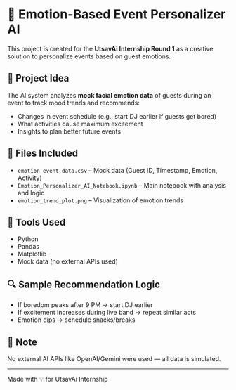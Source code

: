 # 🎉 Emotion-Based Event Personalizer AI

This project is created for the **UtsavAi Internship Round 1** as a creative solution to personalize events based on guest emotions.

## 🧠 Project Idea

The AI system analyzes **mock facial emotion data** of guests during an event to track mood trends and recommends:

- Changes in event schedule (e.g., start DJ earlier if guests get bored)
- What activities cause maximum excitement
- Insights to plan better future events

## 📂 Files Included

- `emotion_event_data.csv` – Mock data (Guest ID, Timestamp, Emotion, Activity)
- `Emotion_Personalizer_AI_Notebook.ipynb` – Main notebook with analysis and logic
- `emotion_trend_plot.png` – Visualization of emotion trends

## 🧪 Tools Used

- Python
- Pandas
- Matplotlib
- Mock data (no external APIs used)

## 🔍 Sample Recommendation Logic

- If boredom peaks after 9 PM → start DJ earlier
- If excitement increases during live band → repeat similar acts
- Emotion dips → schedule snacks/breaks

## 🚫 Note

No external AI APIs like OpenAI/Gemini were used — all data is simulated.

---

Made with 💡 for UtsavAi Internship
